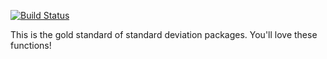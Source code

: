 [![Build Status](https://travis-ci.org/lstmemery/standarddeviation.svg?branch=master)](https://travis-ci.org/lstmemery/standarddeviation)

<!-- README.md is generated from README.Rmd. Please edit that file -->
This is the gold standard of standard deviation packages. You'll love these functions!
